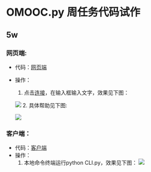 # OMOOC.py 周任务代码试作

## 5w

### 网页端:
* 代码：[网页端](https://github.com/junjielizero/OMOOC2py/blob/master/_src/om2py5w/5wex0/1/junjielizero/CLI.py)
* 操作：
	1. 点击[连接](http://junjielizero.sinaapp.com/write)，在输入框输入文字，效果见下图：
	
	![](https://raw.githubusercontent.com/junjielizero/OMOOC2py/master/_src/om2py5w/5wex0/1/junjielizero/WEB.png)
	2. 具体帮助见下图:
	
	![](https://raw.githubusercontent.com/junjielizero/OMOOC2py/master/_src/om2py5w/5wex0/1/junjielizero/帮助.png)
	
### 客户端：
* 代码：[客户端](https://github.com/junjielizero/OMOOC2py/blob/master/_src/om2py5w/5wex0/1/junjielizero/index.wsgihttps://github.com/junjielizero/OMOOC2py/blob/master/_src/om2py5w/5wex0/1/junjielizero/index.wsgi)
* 操作：
  1. 本地命令终端运行python CLI.py，效果见下图：
     ![](https://raw.githubusercontent.com/junjielizero/OMOOC2py/master/_src/om2py5w/5wex0/1/junjielizero/CLI.png)